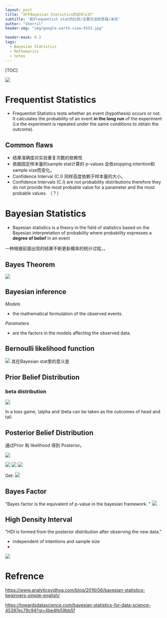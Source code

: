 ```yaml
---
layout: post
title: “对于Bayesian Statistics的初步认识"
subtitle: '和Frequentist stat的比较/主要方法和思路/未完'
author: "Sherril"
header-img: "img/google-earth-view-5553.jpg"

header-mask: 0.3
tags:
  - Bayesian Statistics
  - Mathematics
  - notes
---
```


[TOC]

 ![](https://i.loli.net/2019/07/17/5d2e9dbb3623d34138.jpg)

# Frequentist Statistics 

- Frequentist Statistics tests whether an event (hypothesis) occurs or not. It calculates the probability of an event **in the long run** of the experiment (i.e the experiment is repeated under the same conditions to obtain the outcome).

## Common flaws
- 结果准确度对实验重复次数的依赖性
- 依据固定样本量的sample stat计算的 p-values 会依stopping intention和sample size而变化。
- Confidence Interval (C.I) 同样高度依赖于样本量的大小。
- Confidence Intervals (C.I) are not probability distributions therefore they do not provide the most probable value for a parameter and the most probable values. （？）


# Bayesian Statistics
- Bayesian statistics is a theory in the field of statistics based on the Bayesian interpretation of probability where probability expresses a **degree of belief** in an event

一种根据前面出现的结果不断更新概率的统计过程，。

## Bayes Theorem
![](https://i.loli.net/2019/07/17/5d2e986f7d7db82219.jpg)

## Bayesian inference
*Models* 
- the mathematical formulation of the observed events. 

*Parameters*
- are the factors in the models affecting the observed data. 

## Bernoulli likelihood function
![](https://i.loli.net/2019/07/17/5d2e99a65289d89320.jpg)
其在Bayesian stat里的意义是

## Prior Belief  Distribution
### beta distribution
![](https://i.loli.net/2019/07/17/5d2e99f42580f30096.jpg)
 
 In a toss game, \alpha and \beta can be taken as the outcomes of head and tail.

## Posterior Belief Distribution
通过Prior 和 likelihood 得到 Posterior。

![](https://i.loli.net/2019/07/17/5d2e9df587d6a44359.jpg)


![](https://i.loli.net/2019/07/17/5d2e9be33829356870.jpg)
 ![](https://i.loli.net/2019/07/17/5d2e9bc8403a649028.jpg)
 ![](https://i.loli.net/2019/07/17/5d2e9bf274a5d36991.jpg)

Get: 
![](https://i.loli.net/2019/07/17/5d2e9bd30eb7252170.jpg)


## Bayes Factor

"Bayes factor is the equivalent of p-value in the bayesian framework. "
![](https://i.loli.net/2019/07/17/5d2e9c83cfeca70926.jpg)

## High Density Interval
"HDI is formed from the posterior distribution after observing the new data."
- independent of intentions and sample size
-
![](https://i.loli.net/2019/07/17/5d2e9d00d504721202.jpg)



# Refrence
https://www.analyticsvidhya.com/blog/2016/06/bayesian-statistics-beginners-simple-english/

https://towardsdatascience.com/bayesian-statistics-for-data-science-45397ec79c94?gi=4be4fe59bb5f


